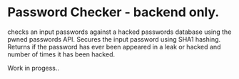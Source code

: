 # Password Checker - backend only.

checks an input passwords against a hacked passwords database using the pwned passwords API. Secures the input password using SHA1 hashing. Returns if the password has ever been appeared in a leak or hacked and number of times it has been hacked. 

Work in progess.. 
